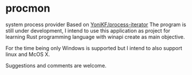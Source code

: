 # procmon

system process provider Based on [YoniKF/process-iterator](https://github.com/YoniKF/process-iterator)
The program is still under development, I intend to use this application as project for learning Rust programming language with winapi create as main objective.

For the time being only Windows is supported but I intend to also support linux and McOS X.

Suggestions and comments are welcome.
